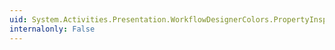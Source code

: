 ```yaml
---
uid: System.Activities.Presentation.WorkflowDesignerColors.PropertyInspectorPaneBrushKey
internalonly: False
---
```

